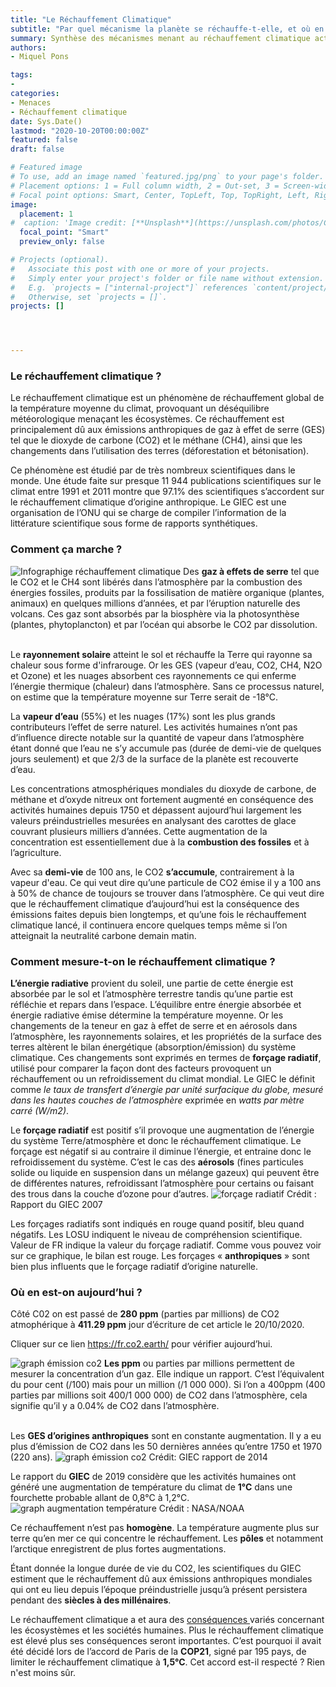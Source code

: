 ```yaml
---
title: "Le Réchauffement Climatique"
subtitle: "Par quel mécanisme la planète se réchauffe-t-elle, et où en sommes-nous aujourd'hui ? "
summary: Synthèse des mécanismes menant au réchauffement climatique actuel et de comment ces changements climatiques sont mesurés.
authors:
- Miquel Pons

tags:
- 
categories:
- Menaces
- Réchauffement climatique
date: Sys.Date()
lastmod: "2020-10-20T00:00:00Z"
featured: false
draft: false

# Featured image
# To use, add an image named `featured.jpg/png` to your page's folder.
# Placement options: 1 = Full column width, 2 = Out-set, 3 = Screen-width
# Focal point options: Smart, Center, TopLeft, Top, TopRight, Left, Right, BottomLeft, Bottom, BottomRight
image:
  placement: 1
#  caption: 'Image credit: [**Unsplash**](https://unsplash.com/photos/CpkOjOcXdUY)'
  focal_point: "Smart"
  preview_only: false

# Projects (optional).
#   Associate this post with one or more of your projects.
#   Simply enter your project's folder or file name without extension.
#   E.g. `projects = ["internal-project"]` references `content/project/deep-learning/index.md`.
#   Otherwise, set `projects = []`.
projects: []




---
```


### Le réchauffement climatique ? 

Le réchauffement climatique est un phénomène de réchauffement global de la température moyenne du climat, provoquant un déséquilibre météorologique menaçant les écosystèmes. Ce réchauffement est principalement dû aux émissions anthropiques de gaz à effet de serre (GES) tel que le dioxyde de carbone (CO2) et le méthane (CH4), ainsi que les changements dans l’utilisation des terres (déforestation et bétonisation).  

Ce phénomène est étudié par de très nombreux scientifiques dans le monde. Une étude faite sur presque 11 944 publications scientifiques sur le climat entre 1991 et 2011 montre que 97.1% des scientifiques s’accordent sur le réchauffement climatique d’origine anthropique. Le GIEC est une organisation de l’ONU qui se charge de compiler l’information de la littérature scientifique sous forme de rapports synthétiques.

### Comment ça marche ?

<img class="fit-picture"      src="/media/infographie-RC.png"     alt="Infographige réchauffement climatique"     title="Réchauffement climatique E◊">
Des <b>gaz à effets de serre</b> tel que le CO2 et le CH4 sont libérés dans l’atmosphère par la combustion des énergies fossiles, produits par la fossilisation de matière organique (plantes, animaux) en quelques millions d’années, et par l’éruption naturelle des volcans. Ces gaz sont absorbés par la biosphère via la photosynthèse (plantes, phytoplancton) et par l’océan qui absorbe le CO2 par dissolution.  

<br/>
<br/>


Le **rayonnement solaire** atteint le sol et réchauffe la Terre qui rayonne sa chaleur sous forme d'infrarouge. Or les GES (vapeur d’eau, CO2, CH4, N2O et Ozone) et les nuages absorbent ces rayonnements ce qui enferme l’énergie thermique (chaleur) dans l’atmosphère. Sans ce processus naturel, on estime que la température moyenne sur Terre serait de -18°C. 

La **vapeur d’eau** (55%) et les nuages (17%) sont les plus grands contributeurs l’effet de serre naturel. Les activités humaines n’ont pas d’influence directe notable sur la quantité de vapeur dans l’atmosphère étant donné que l’eau ne s’y accumule pas (durée de demi-vie de quelques jours seulement) et que 2/3 de la surface de la planète est recouverte d’eau.   

Les concentrations atmosphériques mondiales du dioxyde de carbone, de méthane et d’oxyde nitreux ont fortement augmenté en conséquence des activités humaines depuis 1750 et dépassent aujourd’hui largement les valeurs préindustrielles mesurées en analysant des carottes de glace couvrant plusieurs milliers d’années. Cette augmentation de la concentration est essentiellement due à la **combustion des fossiles** et à l’agriculture.   

Avec sa **demi-vie** de 100 ans, le CO2 **s’accumule**, contrairement à la vapeur d'eau. Ce qui veut dire qu’une particule de CO2 émise il y a 100 ans à 50% de chance de toujours se trouver dans l’atmosphère. Ce qui veut dire que le réchauffement climatique d’aujourd’hui est la conséquence des émissions faites depuis bien longtemps, et qu’une fois le réchauffement climatique lancé, il continuera  encore quelques temps même si l’on atteignait la neutralité carbone demain matin. 

### Comment mesure-t-on le réchauffement climatique ? 

**L’énergie radiative** provient du soleil, une partie de cette énergie est absorbée par le sol et l’atmosphère terrestre tandis qu’une partie est réfléchie et repars dans l’espace. L’équilibre entre énergie absorbée et énergie radiative émise détermine la température moyenne. Or les changements de la teneur en gaz à effet de serre et en aérosols dans l’atmosphère, les rayonnements solaires, et les propriétés de la surface des terres altèrent le bilan énergétique (absorption/émission) du système climatique. Ces changements sont exprimés en termes de **forçage radiatif**, utilisé pour comparer la façon dont des facteurs provoquent un réchauffement ou un refroidissement du climat mondial. 
Le GIEC le définit comme  *le taux de transfert d’énergie par unité surfacique du globe, mesuré dans les hautes couches de l’atmosphère* exprimée en *watts par mètre carré (W/m2)*.

Le **forçage radiatif** est positif s’il provoque une augmentation de l’énergie du système Terre/atmosphère et donc le réchauffement climatique. Le forçage est négatif si au contraire il diminue l’énergie, et entraine donc le refroidissement du système. C’est le cas des **aérosols** (fines particules solide ou liquide en suspension dans un mélange gazeux) qui peuvent être de différentes natures, refroidissant l’atmosphère pour certains ou faisant des trous dans la couche d’ozone pour d’autres.
<img class="fit-picture"      src="/media/forçage radiatif.png"     alt="forçage radiatif"     title="Rapport du GIEC 2007">
Crédit : Rapport du GIEC 2007  

Les forçages radiatifs sont indiqués en rouge quand positif, bleu quand négatifs. Les  LOSU indiquent le niveau de compréhension scientifique. Valeur de FR indique la valeur du forçage radiatif.
Comme vous pouvez voir sur ce graphique, le bilan est rouge. Les forçages « **anthropiques** » sont bien plus influents que le forçage radiatif d’origine naturelle.

### Où en est-on aujourd’hui ?
Côté C02 on est passé de **280 ppm** (parties par millions) de CO2 atmophérique à **411.29 ppm** jour d’écriture de cet article le 20/10/2020.  

Cliquer sur ce lien https://fr.co2.earth/ pour vérifier aujourd’hui. 

<img class="fit-picture"      src="/media/CO2_emissions_vs_concentrations_1751-2019_lrg.png"     alt="graph émission co2"     title="NOAA">
<b>Les ppm</b> ou parties par millions permettent de mesurer la concentration d’un gaz. Elle indique un rapport. C’est l’équivalent du pour cent (/100) mais pour un million (/1 000 000). Si l’on a 400ppm (400 parties par millions soit 400/1 000 000) de CO2 dans l’atmosphère, cela signifie qu’il y a 0.04% de CO2 dans l’atmosphère.  

<br/>
<br/>


Les **GES d’origines anthropiques** sont en constante augmentation. Il y a eu plus d’émission de CO2 dans les 50 dernières années qu’entre 1750 et 1970 (220 ans).
<img class="fit-picture"      src="/media/émission anthropique mondiale 1750 2011.png"     alt="graph émission co2"     title="NOAA">
Crédit: GIEC rapport de 2014  

Le rapport du **GIEC** de 2019 considère que les activités humaines ont généré une augmentation de température du climat de **1°C** dans une fourchette probable allant de 0,8°C à 1,2°C.
<img class="fit-picture"      src="/media/1987_yearly_temperature_anomalies_from_1880_to_2019.jpeg"     alt="graph augmentation température"     title="NASA/NOAA">
Crédit : NASA/NOAA  

Ce réchauffement n’est pas **homogène**. La température augmente plus sur terre qu’en mer ce qui concentre le réchauffement. Les **pôles** et notamment l’arctique enregistrent de plus fortes augmentations.  

Étant donnée la longue durée de vie du CO2, les scientifiques du GIEC estiment que le réchauffement dû aux émissions anthropiques mondiales qui ont eu lieu depuis l’époque préindustrielle jusqu’à présent persistera pendant des **siècles à des millénaires**.  

Le réchauffement climatique a et aura des <a href="https://ecologieetentropie.netlify.app/post/conséquences-rc"> conséquences </a> variés concernant les écosystèmes et les sociétés humaines. Plus le réchauffement climatique est élevé plus ses conséquences seront importantes. C’est pourquoi il avait été décidé lors de l’accord de Paris de la **COP21**, signé par 195 pays, de limiter le réchauffement climatique à **1,5°C**. 
Cet accord est-il respecté ? Rien n'est moins sûr.  